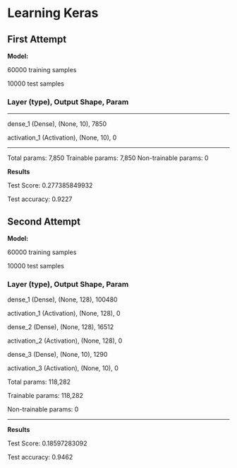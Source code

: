 # Learning Keras

## First Attempt
**Model:**

60000 training samples

10000 test samples

### Layer (type), Output Shape, Param #
_________________________________________________________________
dense_1 (Dense), (None, 10), 7850

activation_1 (Activation), (None, 10), 0
_________________________________________________________________

Total params: 7,850
Trainable params: 7,850
Non-trainable params: 0


**Results**

Test Score:  0.277385849932

Test accuracy:  0.9227


## Second Attempt
**Model:**

60000 training samples

10000 test samples

### Layer (type), Output Shape, Param #
dense_1 (Dense), (None, 128), 100480

activation_1 (Activation), (None, 128), 0

dense_2 (Dense), (None, 128), 16512

activation_2 (Activation), (None, 128), 0

dense_3 (Dense), (None, 10), 1290

activation_3 (Activation), (None, 10), 0

Total params: 118,282

Trainable params: 118,282

Non-trainable params: 0
_________________________________________________________________


**Results**

Test Score:  0.18597283092

Test accuracy:  0.9462
